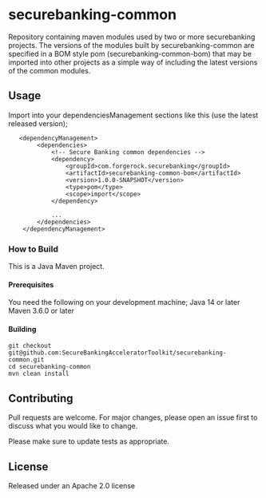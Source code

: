 # securebanking-common

Repository containing maven modules used by two or more securebanking projects. The versions of the modules built by securebanking-common are specified in a BOM style pom (securebanking-common-bom) that may be imported into other projects as a simple way of including the latest versions of the common modules.

## Usage

Import into your dependenciesManagement sections like this (use the latest released version);

```
   <dependencyManagement>
        <dependencies>
            <!-- Secure Banking common dependencies -->
            <dependency>
                <groupId>com.forgerock.securebanking</groupId>
                <artifactId>securebanking-common-bom</artifactId>
                <version>1.0.0-SNAPSHOT</version>
                <type>pom</type>
                <scope>import</scope>
            </dependency>

            ...
        </dependencies>
    </dependencyManagement>
```

### How to Build

This is a Java Maven project. 

#### Prerequisites
You need the following on your development machine;
Java 14 or later
Maven 3.6.0 or later

#### Building

```
git checkout git@github.com:SecureBankingAcceleratorToolkit/securebanking-common.git
cd securebanking-common
mvn clean install
```

## Contributing
Pull requests are welcome. For major changes, please open an issue first to discuss what you would like to change.

Please make sure to update tests as appropriate.

## License 
Released under an Apache 2.0 license